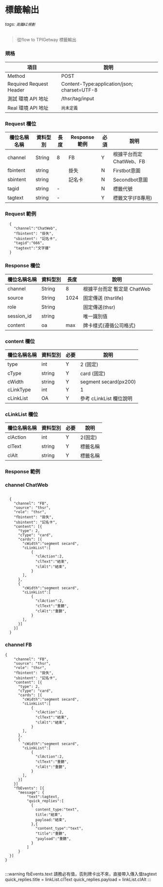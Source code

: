 # 標籤輸出
###### tags: `高鐵AI規劃`

>從flow to TPIGetway 標籤輸出

### 規格

  項目 | 說明
  ---- | ---
  Method | POST
  Required Request Header |  Content-Type:application/json; charset=UTF-8
  測試 環境 API 地址 | /thsr/tag/input
  Real 環境 API 地址 | `尚未定義`

### Request 欄位

  欄位名稱名稱 | 資料型別| 長度|Response範例| 必須 | 說明
  --------- | ------- |-----| --------|--------|--------
  channel |	String | 8| FB | Y |根據平台而定 ChatWeb、FB
  fbintent | string | | 掛失 | N | Firstbot意圖
  sbintent | string | | 記名卡 | N | Secondbot意圖
  tagid | string |  - | | N | 標籤代號
  tagtext | string |  - | | Y | 標籤文字(FB專用)
  


### Request 範例
```
  {
    "channel":"ChatWeb",    
    "fbintent": "掛失",
    "sbintent": "記名卡",
    "tagid":"666",
    "tagtext":"文字摟"
  }
```

### Response 欄位

  欄位名稱名稱 | 資料型別| 長度| 說明
  --------- | ------- |-----| --------
  channel  | String |8| 根據平台而定 暫定是 ChatWeb
  source |String |1024| 固定傳送 (thsrlife)
  role |String||固定傳送(thsr)
  session_id |string | | 唯一識別值
  content | oa | max | 牌卡樣式{遵循公司格式}

### content 欄位  

  欄位名稱名稱 | 資料型別| 必要| 說明
  --------- | ------- |-----| --------
  type | int | Y | 2 (固定)
  cType | string | Y | card (固定)
  cWidth | string | Y | segment secard(px200) 
  cLinkType | int | Y | 1
  cLinkList | OA | Y | 參考 cLinkList 欄位說明

### cLinkList 欄位

  欄位名稱名稱 | 資料型別| 必要| 說明
  --------- | ------- |-----| --------
  clAction | int | Y | 2(固定)
  clText | string | Y | 標籤名稱
  clAlt | string | Y | 標籤名稱


### Response 範例
### channel ChatWeb
```

  {
    "channel": "FB",
    "source": "thsr",
    "role": "thsr",
    "fbintent": "掛失",
    "sbintent": "記名卡", 
    "content": [{
      "type": 2,
      "cType": "card",
      "cards": [{
        "cWidth":"segment secard",
        "cLinkList":[ 
            { 
              "clAction":2,
              "clText":"結束",
              "clAlt":"結束",
            }
        ],
      },
      {
        "cWidth":"segment secard",
        "cLinkList":[ 
            { 
              "clAction":2,
              "clText":"重聽",
              "clAlt":"重聽",
            }
        ],
      }] 
    }]
  }
```

### channel FB
```
{
    "channel": "FB",
    "source": "thsr",
    "role": "thsr",
    "fbintent": "掛失",
    "sbintent": "記名卡", 
    "content": [{
      "type": 2,
      "cType": "card",
      "cards": [{
        "cWidth":"segment secard",
        "cLinkList":[ 
            { 
              "clAction":2,
              "clText":"結束",
              "clAlt":"結束",
            }
        ],
      },
      {
        "cWidth":"segment secard",
        "cLinkList":[ 
            { 
              "clAction":2,
              "clText":"重聽",
              "clAlt":"重聽",
            }
        ],
      }] 
    }]
    "fbEvents": [{
      "message": {
          "text":tagtext,
          "quick_replies":[
            {
              content_type:"text",
              title:"結束",
              payload:"結束",
            },{
              "content_type":"text",
              "title":"重聽",
              "payload":"重聽",
            }
          ]
      }
  }]
}  


```

:::warning
fbEvents.text 請務必有值，否則牌卡出不來，直接帶入傳入值tagtext
quick_replies.title = linkList.clText
quick_replies.payload = linkList.clAlt
:::